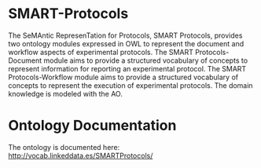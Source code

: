 SMART-Protocols
===============
The SeMAntic RepresenTation for Protocols, SMART Protocols, provides two ontology modules expressed in OWL to represent the document and workflow aspects of experimental protocols. The SMART Protocols-Document module aims to provide a structured vocabulary of concepts to represent information for reporting an experimental protocol. The SMART Protocols-Workflow module aims to provide a structured vocabulary of concepts to represent the execution of experimental protocols. The domain knowledge is modeled with the AO.

Ontology Documentation
===============
The ontology is documented here: http://vocab.linkeddata.es/SMARTProtocols/
